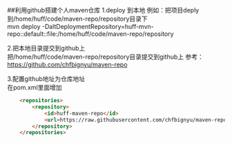 ##利用github搭建个人maven仓库 
1.deploy 到本地 
例如：把项目deply到/home/huff/code/maven-repo/repository目录下  
mvn deploy -DaltDeploymentRepository=huff-mvn-repo::default::file:/home/huff/code/maven-repo/repository   

2.把本地目录提交到github上  
把/home/huff/code/maven-repo/repository目录提交到github上  参考：https://github.com/chfbignyu/maven-repo  

3.配置github地址为仓库地址   
在pom.xml里面增加  
```html
	<repositories>
	    <repository>
	        <id>huff-maven-repo</id>
	        <url>https://raw.githubusercontent.com/chfbignyu/maven-repo/master/repository</url>
	    </repository>
	</repositories>
```